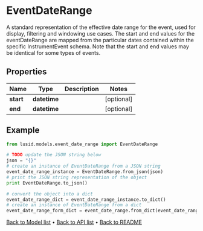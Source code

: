 # EventDateRange

A standard representation of the effective date range for the event, used for display, filtering and windowing use cases.  The start and end values for the eventDateRange are mapped from the particular dates contained within the specific  InstrumentEvent schema.  Note that the start and end values may be identical for some types of events.

## Properties
Name | Type | Description | Notes
------------ | ------------- | ------------- | -------------
**start** | **datetime** |  | [optional] 
**end** | **datetime** |  | [optional] 

## Example

```python
from lusid.models.event_date_range import EventDateRange

# TODO update the JSON string below
json = "{}"
# create an instance of EventDateRange from a JSON string
event_date_range_instance = EventDateRange.from_json(json)
# print the JSON string representation of the object
print EventDateRange.to_json()

# convert the object into a dict
event_date_range_dict = event_date_range_instance.to_dict()
# create an instance of EventDateRange from a dict
event_date_range_form_dict = event_date_range.from_dict(event_date_range_dict)
```
[Back to Model list](../README.md#documentation-for-models) &#8226; [Back to API list](../README.md#documentation-for-api-endpoints) &#8226; [Back to README](../README.md)


